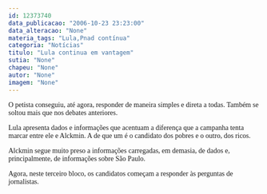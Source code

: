 ```yaml
---
id: 12373740
data_publicacao: "2006-10-23 23:23:00"
data_alteracao: "None"
materia_tags: "Lula,Pnad contínua"
categoria: "Notícias"
titulo: "Lula continua em vantagem"
sutia: "None"
chapeu: "None"
autor: "None"
imagem: "None"
---
```

<p><P><FONT face=Verdana>O petista conseguiu, até agora, responder de maneira simples e direta a todas. Também se soltou mais que nos debates anteriores.</FONT></P></p>
<p><P><FONT face=Verdana>Lula apresenta dados e informações que acentuam a diferença que a campanha tenta marcar entre ele e Alckmin. A de que um é o candidato dos pobres e o outro, dos ricos.</FONT></P></p>
<p><P><FONT face=Verdana>Alckmin segue muito preso a informações carregadas, em demasia, de dados e, principalmente, de&nbsp;informações sobre São Paulo.</FONT></P></p>
<p><P><FONT face=Verdana>Agora, neste terceiro bloco, os candidatos começam a responder às perguntas de jornalistas.</FONT></P> </p>
